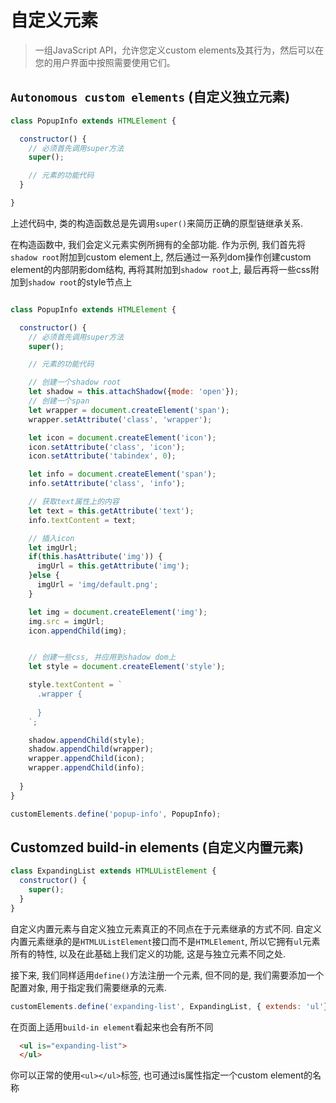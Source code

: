 # 自定义元素
> 一组JavaScript API，允许您定义custom elements及其行为，然后可以在您的用户界面中按照需要使用它们。


## `Autonomous custom elements` (自定义独立元素)


```javascript
class PopupInfo extends HTMLElement {

  constructor() {
    // 必须首先调用super方法
    super();

    // 元素的功能代码
  }

}

```
上述代码中, 类的构造函数总是先调用`super()`来简历正确的原型链继承关系.


在构造函数中, 我们会定义元素实例所拥有的全部功能.
作为示例, 我们首先将`shadow root`附加到custom element上, 然后通过一系列dom操作创建custom element的内部阴影dom结构, 再将其附加到`shadow root`上, 最后再将一些css附加到`shadow root`的style节点上
```javascript

class PopupInfo extends HTMLElement {

  constructor() {
    // 必须首先调用super方法
    super();

    // 元素的功能代码

    // 创建一个shadow root
    let shadow = this.attachShadow({mode: 'open'});
    // 创建一个span
    let wrapper = document.createElement('span');
    wrapper.setAttribute('class', 'wrapper');

    let icon = document.createElement('icon');
    icon.setAttribute('class', 'icon');
    icon.setAttribute('tabindex', 0);

    let info = document.createElement('span');
    info.setAttribute('class', 'info');

    // 获取text属性上的内容
    let text = this.getAttribute('text');
    info.textContent = text;

    // 插入icon
    let imgUrl;
    if(this.hasAttribute('img')) {
      imgUrl = this.getAttribute('img');
    }else {
      imgUrl = 'img/default.png';
    }

    let img = document.createElement('img');
    img.src = imgUrl;
    icon.appendChild(img);


    // 创建一些css, 并应用到shadow dom上
    let style = document.createElement('style');

    style.textContent = `
      .wrapper {
        
      }
    `;

    shadow.appendChild(style);
    shadow.appendChild(wrapper);
    wrapper.appendChild(icon);
    wrapper.appendChild(info);
    
  }
}

customElements.define('popup-info', PopupInfo);

```


## Customzed build-in elements (自定义内置元素)
```javascript
class ExpandingList extends HTMLUListElement {
  constructor() {
    super();
  }
}
```

自定义内置元素与自定义独立元素真正的不同点在于元素继承的方式不同.
自定义内置元素继承的是`HTMLUListElement`接口而不是`HTMLElement`, 所以它拥有`ul`元素所有的特性, 以及在此基础上我们定义的功能, 这是与独立元素不同之处.


接下来, 我们同样适用`define()`方法注册一个元素, 但不同的是, 我们需要添加一个配置对象, 用于指定我们需要继承的元素.
```javascript
customElements.define('expanding-list', ExpandingList, { extends: 'ul'});
```

在页面上适用`build-in element`看起来也会有所不同

```html
  <ul is="expanding-list">
  </ul>
```
你可以正常的使用`<ul></ul>`标签, 也可通过is属性指定一个custom element的名称


